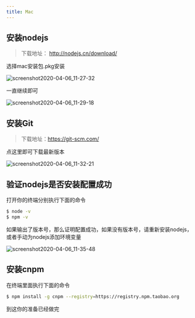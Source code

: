 ```yaml
---
title: Mac
---
```


## 安装nodejs

> 下载地址： <http://nodejs.cn/download/>

选择mac安装包.pkg安装

![screenshot2020-04-06_11-27-32](https://cdn.jsdelivr.net/gh/kjhuanhao/blogcdn/2020/04/06/77c8031bffa82c256f9a74022cdfc440.png)

一直继续即可

![screenshot2020-04-06_11-29-18](https://cdn.jsdelivr.net/gh/kjhuanhao/blogcdn/2020/04/06/61a7b22980e358359060339e6fa5cad9.png)

## 安装Git

> 下载地址：<https://git-scm.com/>

点这里即可下载最新版本

![screenshot2020-04-06_11-32-21](https://cdn.jsdelivr.net/gh/kjhuanhao/blogcdn/2020/04/06/fab62fee1f04873514dcf227ae14d2fe.png)



## 验证nodejs是否安装配置成功

打开你的终端分别执行下面的命令

```bash
$ node -v
$ npm -v
```

如果输出了版本号，那么证明配置成功，如果没有版本号，请重新安装nodejs，或者手动为nodejs添加环境变量

![screenshot2020-04-06_11-35-48](https://cdn.jsdelivr.net/gh/kjhuanhao/blogcdn/2020/04/06/c6bb2dba4793d96ee390e7187b77a520.png)



## 安装cnpm

在终端里面执行下面的命令

```bash
$ npm install -g cnpm --registry=https://registry.npm.taobao.org
```

到这你的准备已经做完